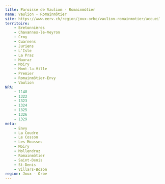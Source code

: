 ```yaml
---
title: Paroisse de Vaulion - Romainmôtier
name: Vaulion - Romainmôtier
site: https://www.eerv.ch/region/joux-orbe/vaulion-romainmotier/accueil
territoire:
    - Bretonnières
    - Chavannes-le-Veyron
    - Croy
    - Cuarnens
    - Juriens
    - L’Isle
    - La Praz
    - Mauraz
    - Moiry
    - Mont-la-Ville
    - Premier
    - Romainmôtier-Envy
    - Vaulion
NPA:
    - 1148
    - 1322
    - 1323
    - 1324
    - 1325
    - 1326
    - 1329
meta:
    - Envy
    - La Coudre
    - Le Cosson
    - Les Mousses
    - Moiry
    - Mollendruz
    - Romainmôtier
    - Saint-Denis
    - St-Denis
    - Villars-Bozon
region: Joux - Orbe
---
```

